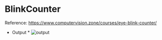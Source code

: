 # BlinkCounter
Reference: https://www.computervision.zone/courses/eye-blink-counter/


* Output *
![output](https://user-images.githubusercontent.com/86844420/208243993-34d5a472-03d9-484c-bbdb-7c10826dbad7.gif)
